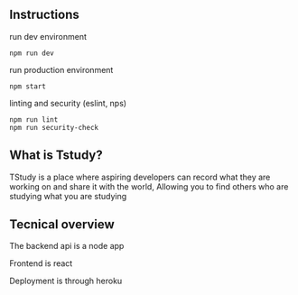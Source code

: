 ## Instructions

run dev environment
```
npm run dev
```

run production environment
```
npm start
```

linting and security (eslint, nps)
```
npm run lint
npm run security-check
```

## What is Tstudy?

TStudy is a place where aspiring developers can record what they are working on and share it with the world, Allowing you to find others who are studying what you are studying

## Tecnical overview

The backend api is a node app

Frontend is react

Deployment is through heroku

